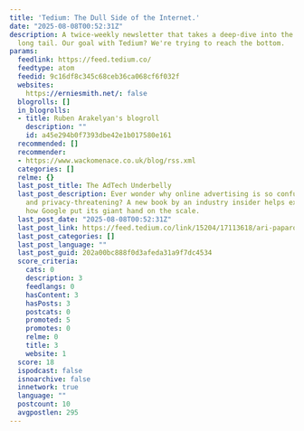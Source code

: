 ```yaml
---
title: 'Tedium: The Dull Side of the Internet.'
date: "2025-08-08T00:52:31Z"
description: A twice-weekly newsletter that takes a deep-dive into the depths of the
  long tail. Our goal with Tedium? We're trying to reach the bottom.
params:
  feedlink: https://feed.tedium.co/
  feedtype: atom
  feedid: 9c16df8c345c68ceb36ca068cf6f032f
  websites:
    https://erniesmith.net/: false
  blogrolls: []
  in_blogrolls:
  - title: Ruben Arakelyan's blogroll
    description: ""
    id: a45e294b0f7393dbe42e1b017580e161
  recommended: []
  recommender:
  - https://www.wackomenace.co.uk/blog/rss.xml
  categories: []
  relme: {}
  last_post_title: The AdTech Underbelly
  last_post_description: Ever wonder why online advertising is so confusing, complicated,
    and privacy-threatening? A new book by an industry insider helps explain why—and
    how Google put its giant hand on the scale.
  last_post_date: "2025-08-08T00:52:31Z"
  last_post_link: https://feed.tedium.co/link/15204/17113618/ari-paparo-yield-google-antitrust-review
  last_post_categories: []
  last_post_language: ""
  last_post_guid: 202a00bc888f0d3afeda31a9f7dc4534
  score_criteria:
    cats: 0
    description: 3
    feedlangs: 0
    hasContent: 3
    hasPosts: 3
    postcats: 0
    promoted: 5
    promotes: 0
    relme: 0
    title: 3
    website: 1
  score: 18
  ispodcast: false
  isnoarchive: false
  innetwork: true
  language: ""
  postcount: 10
  avgpostlen: 295
---
```

